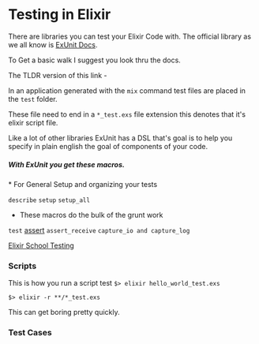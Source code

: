 # Testing in Elixir

There are libraries you can test your Elixir Code with.  The official library as we all know is [ExUnit Docs](https://hexdocs.pm/ex_unit/ExUnit.html).

To Get a basic walk I suggest you look thru the docs.

The TLDR version of this link -

In an application generated with the `mix` command test files are placed in the `test` folder.

These file need to end in a `*_test.exs` file extension this denotes that it's elixir script file.

Like a lot of other libraries ExUnit has a DSL that's goal is to help you specify in plain english the goal of components of your code.

##### With ExUnit you get these macros.

* For General Setup and organizing your tests

`describe`
`setup`
`setup_all`

* These macros do the bulk of the grunt work

`test`
[assert](https://github.com/elixir-lang/elixir/blob/v1.5.2/lib/ex_unit/lib/ex_unit/assertions.ex#L101)
`assert_receive`
`capture_io and capture_log`

[Elixir School Testing ](https://elixirschool.com/en/lessons/basics/testing/)

### Scripts

This is how you run a script test
`$> elixir hello_world_test.exs`

`$> elixir -r **/*_test.exs`

This can get boring pretty quickly.


### Test Cases



